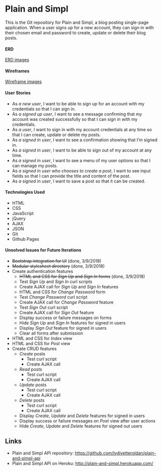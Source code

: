 
# Plain and Simpl
This is the Git repository for Plain and Simpl, a blog posting single-page application. When a user signs up for a new account, they can sign in with their chosen email and password to create, update or delete their blog posts.

#### ERD
[ERD images](https://imgur.com/a/oVoGR)

#### Wireframes
[Wireframe images](https://imgur.com/a/4DSD7)

#### User Stories
- As _a new user_, I want to be able to sign up for an account with my credentials so that I can sign in.
- As _a signed up user_, I want to see a message confirming that my account was created successfully so that I can sign in with my credentials.
- As _a user_, I want to sign in with my account credentials at any time so that I can create, update or delete my posts.
- As _a signed in user_, I want to see a confirmation showing that I’m signed in.
- As _a signed in user_, I want to be able to sign out of my account at any time.
- As _a signed in user_, I want to see a menu of my user options so that I can manage my posts.
- As _a signed in user who chooses to create a post_, I want to see input fields so that I can provide the title and content of the post.
- As _a signed in user_, I want to save a post so that it can be created.

#### Technologies Used
- HTML
- CSS
- JavaScript
- jQuery
- AJAX
- JSON
- Git
- Github Pages

#### Unsolved Issues for Future Iterations
- ~~Bootstrap integration for UI~~ (done, 3/9/2018)
- ~~Modular stylesheet directory~~ (done, 3/9/2018)
- Create authentication features
  - ~~HTML and CSS for _Sign Up_ and _Sign In_ forms~~ (done, 3/9/2018)
  - Test _Sign Up_ and _Sign In_ curl scripts
  - Create AJAX call for _Sign Up_ and _Sign In_ features
  - HTML and CSS for _Change Password_ form
  - Test _Change Password_ curl script
  - Create AJAX call for _Change Password_ feature
  - Test _Sign Out_ curl script
  - Create AJAX call for _Sign Out_ feature
  - Display success or failure messages on forms
  - Hide _Sign Up_ and _Sign In_ features for signed in users
  - Display _Sign Out_ feature for signed in users
  - Clear all forms after submission
- HTML and CSS for _Index_ view
- HTML and CSS for _Post_ view
- Create CRUD features
  - _Create_ posts
    - Test curl script
    - Create AJAX call
  - _Read_ posts
    - Test curl script
    - Create AJAX call
  - _Update_ posts
    - Test curl script
    - Create AJAX call
  - _Delete_ posts
    - Test curl script
    - Create AJAX call
  - Display _Create_, _Update_ and _Delete_ features for signed in users
  - Display success or failure messages on _Post_ view after user actions
  - Hide _Create_, _Update_ and _Delete_ features for signed out users

## Links
- Plain and Simpl API repository: https://github.com/lydivetteroldan/plain-and-simpl-api
- Plain and Simpl API on Heroku: http://plain-and-simpl.herokuapp.com/
